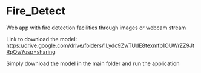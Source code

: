# Fire_Detect
 Web app with fire detection facilities through images or webcam stream

Link to download the model:
https://drive.google.com/drive/folders/1Lydc9ZwTUdE8texmfp1OUWrZZ9JtRpQw?usp=sharing

Simply download the model in the main folder and run the application
